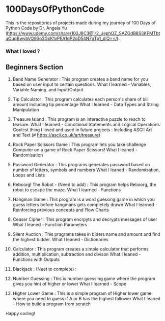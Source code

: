 # 100DaysOfPythonCode

This is the repositories of projects made during my journey of 100 Days of Python Code by Dr. Angela Yu (https://www.udemy.com/share/103J8C3@Ir2_JephOZ_SAZGdB8S3KFMTbtuOuqBwybVQ96o3GxK1vPEA1dP2oD54N7uTp1_dlQ==/).

### What I loved ?

## Beginners Section
1. Band Name Generator : 
    This program creates a band name for you based on user input to certain questions.
    What I learned - Variables, Variable Naming, and Input/Output

2. Tip Calculator :
    This program calculates each person's share of bill amount including tip percentage
    What I learned - Data Types and String Manipulation

3. Treasure Island :
    This program is an interactive puzzle to reach to teasure.
    What I learned - Conditional Statements and Logical Operations
    Coolest thing I loved and used in future projects : Including ASCII Art and Text (# https://ascii.co.uk/art/treasure)

4. Rock Paper Scissors Game :
    This program lets you take challenge Computer on a game of Rock Paper Scissors!
    What I leaned - Randomisation

5. Password Generator :
    This programs generates password based on number of letters, symbols and numbers
    What I leaned - Randomisation, Loops and Lists

6. Reboorg! The Robot - (Need to add) : 
    This program helps Reboorg, the robot to escape the maze. 
    What I learned - Functions
 
7. Hangman Game :
    This program is a word guessing game in which you guess letters before hangmans gets completely drawn
    What I learned - Reinforcing previous concepts and Flow Charts

8. Ceaser Cipher :
    This program encrpyts and decrypts messages of user
    What I leaned - Function Parameters

9. Silent Auction :
    This programs takes in biders name and amount and find the highest bidder.
    What I leaned - Dictionaries

10. Calculator :
    This program creates a simple calculator that performs addition, multiplication, subtraction and divison
    What I leaned - Functions with Outputs

11. Blackjack : (Neet to complete) :


12. Number Guessing : 
    This is number guessing game where the program gives you hint of higher or lower
    What I learned - Scope

13. Higher Lower Game : 
    This is a simple program of Higher lower game where you need to guess if A or B has the highest follower
    What I leaned - How to build a program from scratch

Happy coding!

